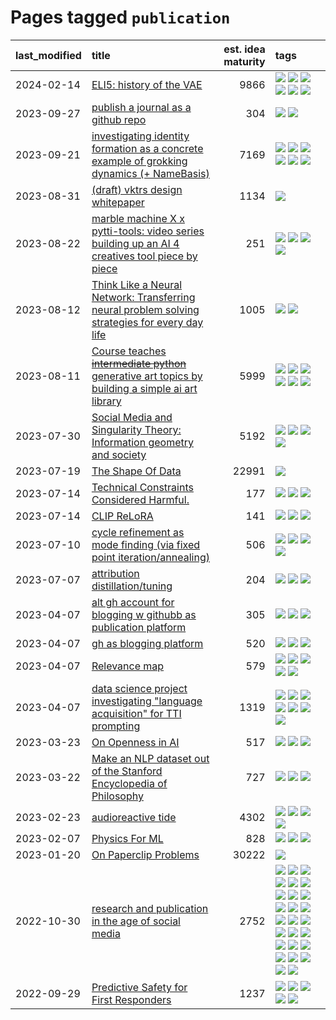 # Pages tagged `publication`

|last_modified|title|est. idea maturity|tags
|:---|:---|---:|:---|
|2024-02-14|[ELI5: history of the VAE](../ufldl_history.md)|9866|[![](https://img.shields.io/badge/tag-education-e9b626)](../tags/education.md) [![](https://img.shields.io/badge/tag-feature_learning-82f6b0)](../tags/feature_learning.md) [![](https://img.shields.io/badge/tag-history-7a169c)](../tags/history.md) [![](https://img.shields.io/badge/tag-history_of_science-254eb)](../tags/history_of_science.md) [![](https://img.shields.io/badge/tag-publication-752fd7)](../tags/publication.md) [![](https://img.shields.io/badge/tag-vae-fde018)](../tags/vae.md)|
|2023-09-27|[publish a journal as a github repo](../journal_as_github.md)|304|[![](https://img.shields.io/badge/tag-public_good-82d6e)](../tags/public_good.md) [![](https://img.shields.io/badge/tag-publication-752fd7)](../tags/publication.md)|
|2023-09-21|[investigating identity formation as a concrete example of grokking dynamics (+ NameBasis)](../identity_grokking_dynamics.md)|7169|[![](https://img.shields.io/badge/tag-alignment-fe4dc)](../tags/alignment.md) [![](https://img.shields.io/badge/tag-experimental-3f9741)](../tags/experimental.md) [![](https://img.shields.io/badge/tag-interpretability-3b815)](../tags/interpretability.md) [![](https://img.shields.io/badge/tag-publication-752fd7)](../tags/publication.md) [![](https://img.shields.io/badge/tag-safety-3b18a)](../tags/safety.md) [![](https://img.shields.io/badge/tag-wip-6013c8)](../tags/wip.md)|
|2023-08-31|[(draft) vktrs design whitepaper](../vktrs_design_whitepaper.md)|1134|[![](https://img.shields.io/badge/tag-publication-752fd7)](../tags/publication.md)|
|2023-08-22|[marble machine X x pytti-tools: video series building up an AI 4 creatives tool piece by piece](../marble_machine_x_pytti-tools.md)|251|[![](https://img.shields.io/badge/tag-curriculum-e3be61)](../tags/curriculum.md) [![](https://img.shields.io/badge/tag-public_good-82d6e)](../tags/public_good.md) [![](https://img.shields.io/badge/tag-publication-752fd7)](../tags/publication.md) [![](https://img.shields.io/badge/tag-video_series-297b32)](../tags/video_series.md)|
|2023-08-12|[Think Like a Neural Network: Transferring neural problem solving strategies for every day life](../think_like_an_ann.md)|1005|[![](https://img.shields.io/badge/tag-philosophy-5fba1d)](../tags/philosophy.md) [![](https://img.shields.io/badge/tag-publication-752fd7)](../tags/publication.md)|
|2023-08-11|[Course teaches ~~intermediate python~~ generative art topics by building a simple ai art library](../Course_teaches_basic_python_by_building_a_simple_ai_art_library.md)|5999|[![](https://img.shields.io/badge/tag-curriculum-e3be61)](../tags/curriculum.md) [![](https://img.shields.io/badge/tag-education-e9b626)](../tags/education.md) [![](https://img.shields.io/badge/tag-from_issue-1614f8)](../tags/from_issue.md) [![](https://img.shields.io/badge/tag-public_good-82d6e)](../tags/public_good.md) [![](https://img.shields.io/badge/tag-publication-752fd7)](../tags/publication.md) [![](https://img.shields.io/badge/tag-wip-6013c8)](../tags/wip.md)|
|2023-07-30|[Social Media and Singularity Theory: Information geometry and society](../social_singularities.md)|5192|[![](https://img.shields.io/badge/tag-alignment-fe4dc)](../tags/alignment.md) [![](https://img.shields.io/badge/tag-information_geometry-34720)](../tags/information_geometry.md) [![](https://img.shields.io/badge/tag-philosophy-5fba1d)](../tags/philosophy.md) [![](https://img.shields.io/badge/tag-publication-752fd7)](../tags/publication.md)|
|2023-07-19|[The Shape Of Data](../the_shape_of_data.md)|22991|[![](https://img.shields.io/badge/tag-publication-752fd7)](../tags/publication.md)|
|2023-07-14|[Technical Constraints Considered Harmful.](../constraints_considered_hazardous.md)|177|[![](https://img.shields.io/badge/tag-best_practices-37db7)](../tags/best_practices.md) [![](https://img.shields.io/badge/tag-engineering-fae99e)](../tags/engineering.md) [![](https://img.shields.io/badge/tag-publication-752fd7)](../tags/publication.md)|
|2023-07-14|[CLIP ReLoRA](../clip_relora.md)|141|[![](https://img.shields.io/badge/tag-experimental-3f9741)](../tags/experimental.md) [![](https://img.shields.io/badge/tag-open_source-c456a9)](../tags/open_source.md) [![](https://img.shields.io/badge/tag-publication-752fd7)](../tags/publication.md)|
|2023-07-10|[cycle refinement as mode finding (via fixed point iteration/annealing)](../cycle_refinement_as_modefinding.md)|506|[![](https://img.shields.io/badge/tag-experimental-3f9741)](../tags/experimental.md) [![](https://img.shields.io/badge/tag-publication-752fd7)](../tags/publication.md) [![](https://img.shields.io/badge/tag-text2image-e6ab9)](../tags/text2image.md) [![](https://img.shields.io/badge/tag-text2video-abf295)](../tags/text2video.md)|
|2023-07-07|[attribution distillation/tuning](../attribution_tuning.md)|204|[![](https://img.shields.io/badge/tag-experimental-3f9741)](../tags/experimental.md) [![](https://img.shields.io/badge/tag-model_compression-b08442)](../tags/model_compression.md) [![](https://img.shields.io/badge/tag-publication-752fd7)](../tags/publication.md)|
|2023-04-07|[alt gh account for blogging w githubb as publication platform](../alt_gh_account_for_blogging.md)|305|[![](https://img.shields.io/badge/tag-MILESTONE_POC-c92725)](../tags/MILESTONE_POC.md) [![](https://img.shields.io/badge/tag-publication-752fd7)](../tags/publication.md) [![](https://img.shields.io/badge/tag-wip-6013c8)](../tags/wip.md)|
|2023-04-07|[gh as blogging platform](../gh_as_blogging_platform.md)|520|[![](https://img.shields.io/badge/tag-publication-752fd7)](../tags/publication.md) [![](https://img.shields.io/badge/tag-tooling-c6963e)](../tags/tooling.md) [![](https://img.shields.io/badge/tag-wip-6013c8)](../tags/wip.md)|
|2023-04-07|[Relevance map](../Relevance_map.md)|579|[![](https://img.shields.io/badge/tag-meta-22d494)](../tags/meta.md) [![](https://img.shields.io/badge/tag-prompting-32d44f)](../tags/prompting.md) [![](https://img.shields.io/badge/tag-publication-752fd7)](../tags/publication.md) [![](https://img.shields.io/badge/tag-stability-b4243e)](../tags/stability.md) [![](https://img.shields.io/badge/tag-tooling-c6963e)](../tags/tooling.md)|
|2023-04-07|[data science project investigating "language acquisition" for TTI prompting](../tti_language_aqcuisition.md)|1319|[![](https://img.shields.io/badge/tag-alignment-fe4dc)](../tags/alignment.md) [![](https://img.shields.io/badge/tag-dataset-d5ffe)](../tags/dataset.md) [![](https://img.shields.io/badge/tag-experimental-3f9741)](../tags/experimental.md) [![](https://img.shields.io/badge/tag-prompting-32d44f)](../tags/prompting.md) [![](https://img.shields.io/badge/tag-publication-752fd7)](../tags/publication.md) [![](https://img.shields.io/badge/tag-publicgood-a68128)](../tags/publicgood.md) [![](https://img.shields.io/badge/tag-stability-b4243e)](../tags/stability.md)|
|2023-03-23|[On Openness in AI](../on_openness_in_ai.md)|517|[![](https://img.shields.io/badge/tag-alignment-fe4dc)](../tags/alignment.md) [![](https://img.shields.io/badge/tag-publication-752fd7)](../tags/publication.md) [![](https://img.shields.io/badge/tag-publicgood-a68128)](../tags/publicgood.md)|
|2023-03-22|[Make an NLP dataset out of the Stanford Encyclopedia of Philosophy](../sep_dataset.md)|727|[![](https://img.shields.io/badge/tag-dataset-d5ffe)](../tags/dataset.md) [![](https://img.shields.io/badge/tag-publication-752fd7)](../tags/publication.md) [![](https://img.shields.io/badge/tag-wip-6013c8)](../tags/wip.md)|
|2023-02-23|[audioreactive tide](../audioreactive_tide.md)|4302|[![](https://img.shields.io/badge/tag-animation-dad82b)](../tags/animation.md) [![](https://img.shields.io/badge/tag-completed-496a1)](../tags/completed.md) [![](https://img.shields.io/badge/tag-experimental-3f9741)](../tags/experimental.md) [![](https://img.shields.io/badge/tag-publication-752fd7)](../tags/publication.md)|
|2023-02-07|[Physics For ML](../physics_for_ml.md)|828|[![](https://img.shields.io/badge/tag-curriculum-e3be61)](../tags/curriculum.md) [![](https://img.shields.io/badge/tag-education-e9b626)](../tags/education.md) [![](https://img.shields.io/badge/tag-publication-752fd7)](../tags/publication.md)|
|2023-01-20|[On Paperclip Problems](../on_paperclip_problems.md)|30222|[![](https://img.shields.io/badge/tag-publication-752fd7)](../tags/publication.md)|
|2022-10-30|[research and publication in the age of social media](../research-and-social.md)|2752|[![](https://img.shields.io/badge/tag-arxiv-7fe3bd)](../tags/arxiv.md) [![](https://img.shields.io/badge/tag-citation-1dc0d1)](../tags/citation.md) [![](https://img.shields.io/badge/tag-corrections-4d5a4)](../tags/corrections.md) [![](https://img.shields.io/badge/tag-credit-e168be)](../tags/credit.md) [![](https://img.shields.io/badge/tag-curation-96f12e)](../tags/curation.md) [![](https://img.shields.io/badge/tag-discoverability-5e378d)](../tags/discoverability.md) [![](https://img.shields.io/badge/tag-discussion-b25b5)](../tags/discussion.md) [![](https://img.shields.io/badge/tag-feed-394ee4)](../tags/feed.md) [![](https://img.shields.io/badge/tag-git-cc5ed7)](../tags/git.md) [![](https://img.shields.io/badge/tag-git-cc5ed7)](../tags/git.md) [![](https://img.shields.io/badge/tag-historyofscience-dd597e)](../tags/historyofscience.md) [![](https://img.shields.io/badge/tag-mastodon-e8ae48)](../tags/mastodon.md) [![](https://img.shields.io/badge/tag-openreview-b5ec2c)](../tags/openreview.md) [![](https://img.shields.io/badge/tag-paperswithcode-f76896)](../tags/paperswithcode.md) [![](https://img.shields.io/badge/tag-platform-0e5ec)](../tags/platform.md) [![](https://img.shields.io/badge/tag-publication-752fd7)](../tags/publication.md) [![](https://img.shields.io/badge/tag-reproducibility-36f98)](../tags/reproducibility.md) [![](https://img.shields.io/badge/tag-research-3a9a4f)](../tags/research.md) [![](https://img.shields.io/badge/tag-retractions-d9f12f)](../tags/retractions.md) [![](https://img.shields.io/badge/tag-search-fe76cf)](../tags/search.md) [![](https://img.shields.io/badge/tag-socialmedia-8fb3d)](../tags/socialmedia.md) [![](https://img.shields.io/badge/tag-stackoverflow-8a140)](../tags/stackoverflow.md) [![](https://img.shields.io/badge/tag-subscription-83cbca)](../tags/subscription.md) [![](https://img.shields.io/badge/tag-transparency-e33481)](../tags/transparency.md) [![](https://img.shields.io/badge/tag-twitter-b59164)](../tags/twitter.md) [![](https://img.shields.io/badge/tag-validation-2b1224)](../tags/validation.md)|
|2022-09-29|[Predictive Safety for First Responders](../safety-officer.md)|1237|[![](https://img.shields.io/badge/tag-completed-496a1)](../tags/completed.md) [![](https://img.shields.io/badge/tag-dataset-d5ffe)](../tags/dataset.md) [![](https://img.shields.io/badge/tag-publication-752fd7)](../tags/publication.md) [![](https://img.shields.io/badge/tag-publicgood-a68128)](../tags/publicgood.md) [![](https://img.shields.io/badge/tag-wip-6013c8)](../tags/wip.md)|